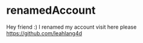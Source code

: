 # renamedAccount
Hey friend :) I renamed my account visit here please https://github.com/leahlang4d
